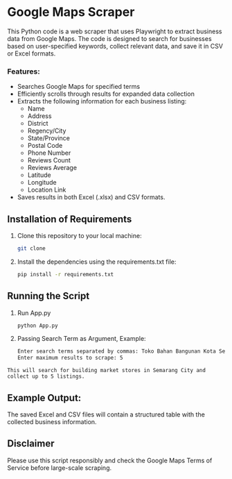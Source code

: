 # Google Maps Scraper

This Python code is a web scraper that uses Playwright to extract business data from Google Maps. The code is designed to search for businesses based on user-specified keywords, collect relevant data, and save it in CSV or Excel formats.

### Features:

*   Searches Google Maps for specified terms
*   Efficiently scrolls through results for expanded data collection
*   Extracts the following information for each business listing:
    *   Name
    *   Address
    *   District
    *   Regency/City
    *   State/Province
    *   Postal Code
    *   Phone Number
    *   Reviews Count
    *   Reviews Average
    *   Latitude
    *   Longitude
    *   Location Link
*   Saves results in both Excel (.xlsx) and CSV formats.

## Installation of Requirements

1. Clone this repository to your local machine:

   ```bash
   git clone 
   ```

2. Install the dependencies using the requirements.txt file:

   ```bash
   pip install -r requirements.txt
   ```

##  Running the Script
1. Run App.py
    ```bash
   python App.py
   ```

2. Passing Search Term as Argument, Example:
    ```bash
    Enter search terms separated by commas: Toko Bahan Bangunan Kota Semarang
    Enter maximum results to scrape: 5
    ```
`This will search for building market stores in Semarang City and collect up to 5 listings.`

##  Example Output:

The saved Excel and CSV files will contain a structured table with the collected business information.

##  Disclaimer

Please use this script responsibly and check the Google Maps Terms of Service before large-scale scraping. 